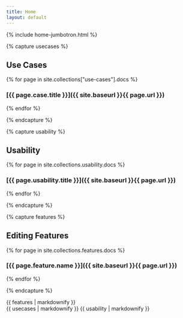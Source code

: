 ```yaml
---
title: Home
layout: default
---
```


{% include home-jumbotron.html %}

{% capture usecases %}

## Use Cases

{% for page in site.collections["use-cases"].docs %}
### [{{ page.case.title }}]({{ site.baseurl }}{{ page.url }})
{% endfor %}

{% endcapture %}

{% capture usability %}

## Usability

{% for page in site.collections.usability.docs %}
### [{{ page.usability.title }}]({{ site.baseurl }}{{ page.url }})
{% endfor %}

{% endcapture %}

{% capture features %}

## Editing Features

{% for page in site.collections.features.docs %}
### [{{ page.feature.name }}]({{ site.baseurl }}{{ page.url }})
{% endfor %}

{% endcapture %}


<div class="row">
  <div class="col-md-6">
    {{ features | markdownify }}
  </div>
  <div class="col-md-6">
    {{ usecases | markdownify }}
    {{ usability | markdownify }}
  </div>
</div>
